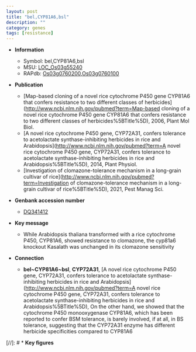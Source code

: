 ```yaml
---
layout: post
title: "bel,CYP81A6,bsl"
description: ""
category: genes
tags: [resistance]
---
```


* **Information**  
    + Symbol: bel,CYP81A6,bsl  
    + MSU: [LOC_Os03g55240](http://rice.uga.edu/cgi-bin/ORF_infopage.cgi?orf=LOC_Os03g55240)  
    + RAPdb: [Os03g0760200](http://rapdb.dna.affrc.go.jp/viewer/gbrowse_details/irgsp1?name=Os03g0760200),[Os03g0760100](http://rapdb.dna.affrc.go.jp/viewer/gbrowse_details/irgsp1?name=Os03g0760100)  

* **Publication**  
    + [Map-based cloning of a novel rice cytochrome P450 gene CYP81A6 that confers resistance to two different classes of herbicides](http://www.ncbi.nlm.nih.gov/pubmed?term=Map-based cloning of a novel rice cytochrome P450 gene CYP81A6 that confers resistance to two different classes of herbicides%5BTitle%5D), 2006, Plant Mol Biol.
    + [A novel rice cytochrome P450 gene, CYP72A31, confers tolerance to acetolactate synthase-inhibiting herbicides in rice and Arabidopsis](http://www.ncbi.nlm.nih.gov/pubmed?term=A novel rice cytochrome P450 gene, CYP72A31, confers tolerance to acetolactate synthase-inhibiting herbicides in rice and Arabidopsis%5BTitle%5D), 2014, Plant Physiol.
    + [Investigation of clomazone-tolerance mechanism in a long-grain cultivar of rice](http://www.ncbi.nlm.nih.gov/pubmed?term=Investigation of clomazone-tolerance mechanism in a long-grain cultivar of rice%5BTitle%5D), 2021, Pest Manag Sci.

* **Genbank accession number**  
    + [DQ341412](http://www.ncbi.nlm.nih.gov/nuccore/DQ341412)

* **Key message**  
    + While Arabidopsis thaliana transformed with a rice cytochrome P450, CYP81A6, showed resistance to clomazone, the cyp81a6 knockout Kasalath was unchanged in its clomazone sensitivity

* **Connection**  
    + __bel~CYP81A6~bsl__, __CYP72A31__, [A novel rice cytochrome P450 gene, CYP72A31, confers tolerance to acetolactate synthase-inhibiting herbicides in rice and Arabidopsis](http://www.ncbi.nlm.nih.gov/pubmed?term=A novel rice cytochrome P450 gene, CYP72A31, confers tolerance to acetolactate synthase-inhibiting herbicides in rice and Arabidopsis%5BTitle%5D), On the other hand, we showed that the cytochrome P450 monooxygenase CYP81A6, which has been reported to confer BSM tolerance, is barely involved, if at all, in BS tolerance, suggesting that the CYP72A31 enzyme has different herbicide specificities compared to CYP81A6

[//]: # * **Key figures**  


